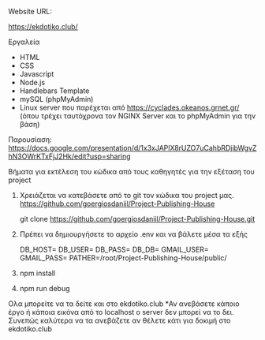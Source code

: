 Website URL: 

https://ekdotiko.club/


Εργαλεία 
- HTML
- CSS
- Javascript
- Node.js
- Handlebars Template
- mySQL (phpMyAdmin) 
- Linux server 
που παρέχεται από https://cyclades.okeanos.grnet.gr/
(όπου τρέχει ταυτόχρονα τον NGINX Server και το phpMyAdmin για την βάση)


Παρουσίαση: https://docs.google.com/presentation/d/1x3xJAPlX8rUZO7uCahbRDjibWgvZhN3OWrKTxFjJ2Hk/edit?usp=sharing

Βήματα για εκτέλεση του κώδικα από τους καθηγητές για την εξέταση του project

1)  Χρειάζεται να κατεβάσετε από το git τον κώδικα του project μας.
    https://github.com/goergiosdaniil/Project-Publishing-House

    git clone https://github.com/goergiosdaniil/Project-Publishing-House.git


2)  Πρέπει να δημιουργήσετε το αρχείο .env και να βάλετε μέσα τα εξής

    DB_HOST=
    DB_USER=
    DB_PASS=
    DB_DB=
    GMAIL_USER=
    GMAIL_PASS=
    PATHER=/root/Project-Publishing-House/public/

3) npm install 

4) npm run debug


Ολα μπορείτε να τα δείτε και στο ekdotiko.club
*Αν ανεβάσετε κάποιο έργο ή κάποια εικόνα από το localhost
ο server δεν μπορεί να το δει. Συνεπώς καλύτερα να τα ανεβάζετε 
αν θέλετε κάτι για δοκιμή στο ekdotiko.club


